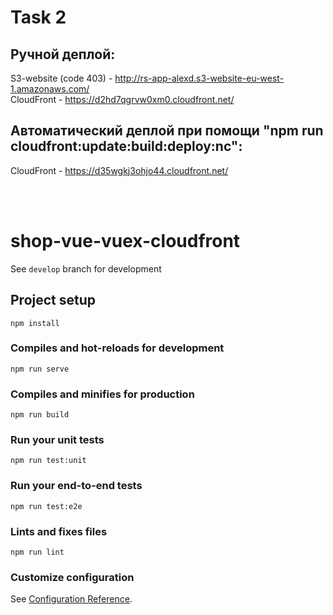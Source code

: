 # Task 2
## Ручной деплой:<br/>
S3-website (code 403) - http://rs-app-alexd.s3-website-eu-west-1.amazonaws.com/<br/>
CloudFront - https://d2hd7qgrvw0xm0.cloudfront.net/

## Автоматический деплой при помощи "npm run cloudfront:update:build:deploy:nc":<br/>
CloudFront - https://d35wgkj3ohjo44.cloudfront.net/

<br/><br/>

# shop-vue-vuex-cloudfront

See `develop` branch for development

## Project setup
```
npm install
```

### Compiles and hot-reloads for development
```
npm run serve
```

### Compiles and minifies for production
```
npm run build
```

### Run your unit tests
```
npm run test:unit
```

### Run your end-to-end tests
```
npm run test:e2e
```

### Lints and fixes files
```
npm run lint
```

### Customize configuration
See [Configuration Reference](https://cli.vuejs.org/config/).
